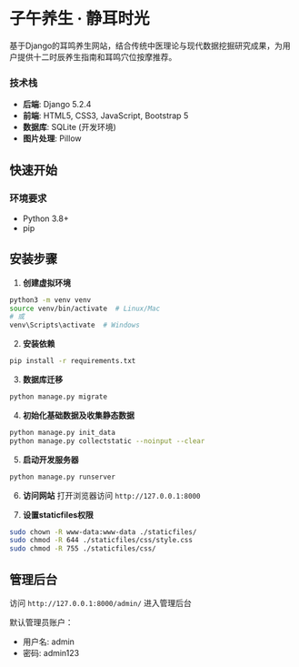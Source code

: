# 子午养生 · 静耳时光

基于Django的耳鸣养生网站，结合传统中医理论与现代数据挖掘研究成果，为用户提供十二时辰养生指南和耳鸣穴位按摩推荐。

### 技术栈
- **后端**: Django 5.2.4
- **前端**: HTML5, CSS3, JavaScript, Bootstrap 5
- **数据库**: SQLite (开发环境)
- **图片处理**: Pillow

## 快速开始

### 环境要求
- Python 3.8+
- pip

## 安装步骤

1. **创建虚拟环境**
```bash
python3 -m venv venv
source venv/bin/activate  # Linux/Mac
# 或
venv\Scripts\activate  # Windows
```

2. **安装依赖**
```bash
pip install -r requirements.txt
```

3. **数据库迁移**
```bash
python manage.py migrate
```

4. **初始化基础数据及收集静态数据**
```bash
python manage.py init_data
python manage.py collectstatic --noinput --clear
```

5. **启动开发服务器**
```bash
python manage.py runserver
```

6. **访问网站**
打开浏览器访问 `http://127.0.0.1:8000`

7. **设置staticfiles权限**
```bash
sudo chown -R www-data:www-data ./staticfiles/
sudo chmod -R 644 ./staticfiles/css/style.css
sudo chmod -R 755 ./staticfiles/css/
```

## 管理后台
访问 `http://127.0.0.1:8000/admin/` 进入管理后台

默认管理员账户：
- 用户名: admin
- 密码: admin123